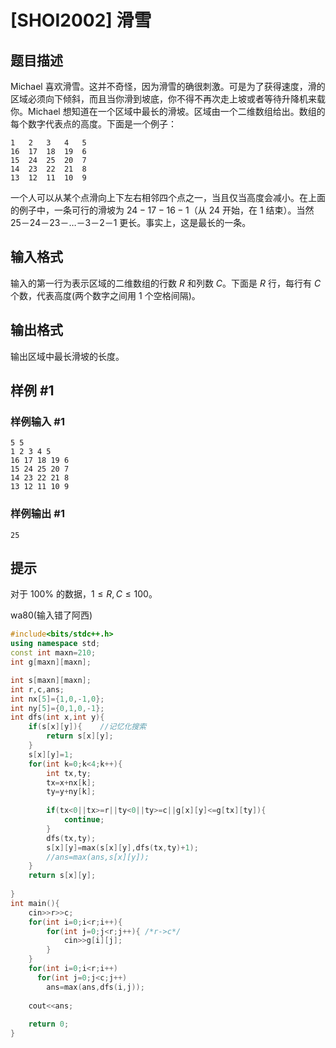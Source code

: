 # [SHOI2002] 滑雪

## 题目描述

Michael 喜欢滑雪。这并不奇怪，因为滑雪的确很刺激。可是为了获得速度，滑的区域必须向下倾斜，而且当你滑到坡底，你不得不再次走上坡或者等待升降机来载你。Michael 想知道在一个区域中最长的滑坡。区域由一个二维数组给出。数组的每个数字代表点的高度。下面是一个例子：
```plain
1   2   3   4   5
16  17  18  19  6
15  24  25  20  7
14  23  22  21  8
13  12  11  10  9
```
一个人可以从某个点滑向上下左右相邻四个点之一，当且仅当高度会减小。在上面的例子中，一条可行的滑坡为 $24-17-16-1$（从 $24$ 开始，在 $1$ 结束）。当然    $25$－$24$－$23$－$\ldots$－$3$－$2$－$1$ 更长。事实上，这是最长的一条。

## 输入格式

输入的第一行为表示区域的二维数组的行数 $R$ 和列数 $C$。下面是 $R$ 行，每行有 $C$ 个数，代表高度(两个数字之间用 $1$ 个空格间隔)。

## 输出格式

输出区域中最长滑坡的长度。

## 样例 #1

### 样例输入 #1

```
5 5
1 2 3 4 5
16 17 18 19 6
15 24 25 20 7
14 23 22 21 8
13 12 11 10 9
```

### 样例输出 #1

```
25
```

## 提示

对于 $100\%$ 的数据，$1\leq R,C\leq 100$。



wa80(输入错了阿西)

```cpp
#include<bits/stdc++.h>
using namespace std;
const int maxn=210;
int g[maxn][maxn];

int s[maxn][maxn];
int r,c,ans;
int nx[5]={1,0,-1,0};
int ny[5]={0,1,0,-1};
int dfs(int x,int y){
	if(s[x][y]){	//记忆化搜索
		return s[x][y];
	}
	s[x][y]=1;
	for(int k=0;k<4;k++){
		int tx,ty;
		tx=x+nx[k];
		ty=y+ny[k];
		
		if(tx<0||tx>=r||ty<0||ty>=c||g[x][y]<=g[tx][ty]){
			continue;
		}
		dfs(tx,ty);
		s[x][y]=max(s[x][y],dfs(tx,ty)+1);
		//ans=max(ans,s[x][y]);
	}
	return s[x][y];
	
}
int main(){
	cin>>r>>c;
	for(int i=0;i<r;i++){
		for(int j=0;j<r;j++){ /*r->c*/
			cin>>g[i][j];
		}
	}
	for(int i=0;i<r;i++) 
      for(int j=0;j<c;j++)
        ans=max(ans,dfs(i,j)); 
        
	cout<<ans;
			
	return 0;
}
```

